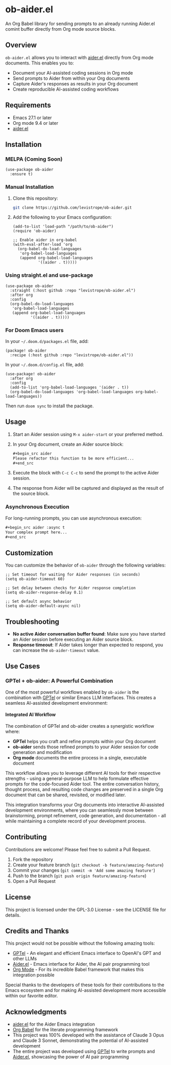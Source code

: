 # ob-aider.el

An Org Babel library for sending prompts to an already running Aider.el comint buffer directly from Org mode source blocks.

## Overview

`ob-aider.el` allows you to interact with [aider.el](https://github.com/tninja/aider.el) directly from Org mode documents. This enables you to:

- Document your AI-assisted coding sessions in Org mode
- Send prompts to Aider from within your Org documents
- Capture Aider's responses as results in your Org document
- Create reproducible AI-assisted coding workflows

## Requirements

- Emacs 27.1 or later
- Org mode 9.4 or later
- [aider.el](https://github.com/tninja/aider.el)

## Installation

### MELPA (Coming Soon)

```elisp
(use-package ob-aider
  :ensure t)
```

### Manual Installation

1. Clone this repository:
   ```bash
   git clone https://github.com/levistrope/ob-aider.git
   ```

2. Add the following to your Emacs configuration:
   ```elisp
   (add-to-list 'load-path "/path/to/ob-aider")
   (require 'ob-aider)
   
   ;; Enable aider in org-babel
   (with-eval-after-load 'org
     (org-babel-do-load-languages
      'org-babel-load-languages
      (append org-babel-load-languages
              '((aider . t)))))
   ```

### Using straight.el and use-package

```elisp
(use-package ob-aider
  :straight (:host github :repo "levistrope/ob-aider.el")
  :after org
  :config
  (org-babel-do-load-languages
   'org-babel-load-languages
   (append org-babel-load-languages
           '((aider . t)))))
```

### For Doom Emacs users

In your `~/.doom.d/packages.el` file, add:
```elisp
(package! ob-aider
  :recipe (:host github :repo "levistrope/ob-aider.el"))
```

In your `~/.doom.d/config.el` file, add:
```elisp
(use-package! ob-aider
  :after org
  :config
  (add-to-list 'org-babel-load-languages '(aider . t))
  (org-babel-do-load-languages 'org-babel-load-languages org-babel-load-languages))
```

Then run `doom sync` to install the package.

## Usage

1. Start an Aider session using `M-x aider-start` or your preferred method.

2. In your Org document, create an Aider source block:
   ```org
   #+begin_src aider
   Please refactor this function to be more efficient...
   #+end_src
   ```

3. Execute the block with `C-c C-c` to send the prompt to the active Aider session.

4. The response from Aider will be captured and displayed as the result of the source block.

### Asynchronous Execution

For long-running prompts, you can use asynchronous execution:

```org
#+begin_src aider :async t
Your complex prompt here...
#+end_src
```

## Customization

You can customize the behavior of `ob-aider` through the following variables:

```elisp
;; Set timeout for waiting for Aider responses (in seconds)
(setq ob-aider-timeout 60)

;; Set delay between checks for Aider response completion
(setq ob-aider-response-delay 0.1)

;; Set default async behavior
(setq ob-aider-default-async nil)
```

## Troubleshooting

- **No active Aider conversation buffer found**: Make sure you have started an Aider session before executing an Aider source block.
- **Response timeout**: If Aider takes longer than expected to respond, you can increase the `ob-aider-timeout` value.

## Use Cases

### GPTel + ob-aider: A Powerful Combination

One of the most powerful workflows enabled by `ob-aider` is the combination with [GPTel](https://github.com/karthink/gptel) or similar Emacs LLM interfaces. This creates a seamless AI-assisted development environment:

#### Integrated AI Workflow

The combination of GPTel and ob-aider creates a synergistic workflow where:

- **GPTel** helps you craft and refine prompts within your Org document
- **ob-aider** sends those refined prompts to your Aider session for code generation and modification
- **Org mode** documents the entire process in a single, executable document

This workflow allows you to leverage different AI tools for their respective strengths - using a general-purpose LLM to help formulate effective prompts for the code-focused Aider tool. The entire conversation history, thought process, and resulting code changes are preserved in a single Org document that can be shared, revisited, or modified later.

This integration transforms your Org documents into interactive AI-assisted development environments, where you can seamlessly move between brainstorming, prompt refinement, code generation, and documentation - all while maintaining a complete record of your development process.

## Contributing

Contributions are welcome! Please feel free to submit a Pull Request.

1. Fork the repository
2. Create your feature branch (`git checkout -b feature/amazing-feature`)
3. Commit your changes (`git commit -m 'Add some amazing feature'`)
4. Push to the branch (`git push origin feature/amazing-feature`)
5. Open a Pull Request

## License

This project is licensed under the GPL-3.0 License - see the LICENSE file for details.

## Credits and Thanks

This project would not be possible without the following amazing tools:

- [GPTel](https://github.com/karthink/gptel) - An elegant and efficient Emacs interface to OpenAI's GPT and other LLMs
- [Aider.el](https://github.com/tninja/aider.el) - Emacs interface for Aider, the AI pair programming tool
- [Org Mode](https://orgmode.org/) - For its incredible Babel framework that makes this integration possible

Special thanks to the developers of these tools for their contributions to the Emacs ecosystem and for making AI-assisted development more accessible within our favorite editor.

## Acknowledgments

- [aider.el](https://github.com/tninja/aider.el) for the Aider Emacs integration
- [Org Babel](https://orgmode.org/worg/org-contrib/babel/) for the literate programming framework
- This project was 100% developed with the assistance of Claude 3 Opus and Claude 3 Sonnet, demonstrating the potential of AI-assisted development
- The entire project was developed using [GPTel](https://github.com/karthink/gptel) to write prompts and [Aider.el](https://github.com/tninja/aider.el), showcasing the power of AI pair programming

